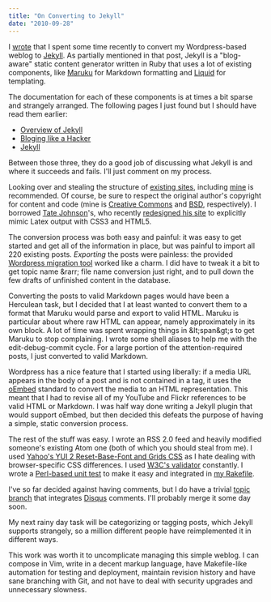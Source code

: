 ```yaml
---
title: "On Converting to Jekyll"
date: "2010-09-28"
---
```


I [wrote] that I spent some time recently to convert my Wordpress-based
weblog to [Jekyll]. As partially mentioned in that post, Jekyll is a
"blog-aware" static content generator written in Ruby that uses a
lot of existing components, like [Maruku] for Markdown formatting and
[Liquid] for templating.

[wrote]: http://ericgar.com/2010/09/26/redesigned-ericgar-com/
[Jekyll]: http://github.com/mojombo/jekyll
[Maruku]: http://github.com/nex3/maruku
[Liquid]: http://www.liquidmarkup.org/
[Markdown]: http://daringfireball.net/projects/markdown/

The documentation for each of these components is at times a bit
sparse and strangely arranged. The following pages I just found but
I should have read them earlier:

* [Overview of Jekyll]
* [Bloging like a Hacker]
* [Jekyll]

[Overview of Jekyll]: http://www.oiledmachine.com/posts/2008/12/27/overview-of-jekyll--a-static-site-generator-written-in-ruby.html 
[Bloging like a Hacker]: http://tom.preston-werner.com/2008/11/17/blogging-like-a-hacker.html
[Jekyll]: http://henrik.nyh.se/2009/04/jekyll

Between those three, they do a good job of discussing what Jekyll is
and where it succeeds and fails. I'll just comment on my process.

Looking over and stealing the structure of [existing sites], including
[mine] is recommended. Of course, be sure to respect the original
author's copyright for content and code (mine is [Creative Commons]
and [BSD], respectively). I borrowed [Tate Johnson]'s, who recently
[redesigned his site][redesigned] to explicitly mimic Latex output
with CSS3 and HTML5.

[existing sites]: http://github.com/mojombo/jekyll/wiki/Sites
[mine]: http://github.com/minusnine/ericgar.com
[Creative Commons]: http://creativecommons.org/licenses/by-nc-sa/3.0/
[BSD]: http://www.opensource.org/licenses/bsd-license.php
[Tate Johnson]: http://tatey.com/
[redesigned]: http://tatey.com/2010/09/24/a-latex-default-formatting-inspired-design/

The conversion process was both easy and painful: it was easy to get
started and get all of the information in place, but was painful to
import all 220 existing posts. *Exporting* the posts were painless:
the provided [Wordpress migration tool] worked like a charm. I did
have to tweak it a bit to get topic name &amp;rarr; file name conversion
just right, and to pull down the few drafts of unfinished content in
the database.

[Wordpress migration tool]: http://github.com/mojombo/jekyll/wiki/Blog-Migrations

Converting the posts to valid Markdown pages would have been a
Herculean task, but I decided that I at least wanted to convert them
to a format that Maruku would parse and export to valid HTML. Maruku
is particular about where raw HTML can appear, namely approximately
in its own block. A lot of time was spent wrapping things in
&amp;lt;span&amp;gt;s to get Maruku to stop complaining. I wrote some shell
aliases to help me with the edit-debug-commit cycle. For a large
portion of the attention-required posts, I just converted to valid
Markdown.

Wordpress has a nice feature that I started using liberally: if a
media URL appears in the body of a post and is not contained in a tag,
it uses the [oEmbed] standard to convert the media to an HTML
representation. This meant that I had to revise all of my YouTube
and Flickr references to be valid HTML or Markdown. I was half way done
writing a Jekyll plugin that would support oEmbed, but then decided
this defeats the purpose of having a simple, static conversion process.

[oEmbed]: http://www.oembed.com/

The rest of the stuff was easy. I wrote an RSS 2.0 feed and heavily
modified someone's existing Atom one (both of which you should steal
from me). I used [Yahoo's YUI 2 Reset-Base-Font and Grids CSS][css]
as I hate dealing with browser-specific CSS differences. I used
[W3C's validator][validator] constantly. I wrote a [Perl-based unit test][unit]
to make it easy and integrated in [my Rakefile].

[css]: http://developer.yahoo.com/yui/base/
[validator]: http://validator.w3.org/unicorn/
[unit]: http://github.com/minusnine/ericgar.com/blob/master/_t/validate.t
[my Rakefile]: http://github.com/minusnine/ericgar.com/blob/master/Rakefile

I've so far decided against having comments, but I do have a trivial
[topic branch] that integrates [Disqus] comments. I'll probably merge
it some day soon.

[topic branch]: http://github.com/minusnine/ericgar.com/tree/topic%2Fcomments
[Disqus]: http://disqus.com/

My next rainy day task will be categorizing or tagging posts,
which Jekyll supports strangely, so a million different people have
reimplemented it in different ways.

This work was worth it to uncomplicate managing this simple
weblog. I can compose in Vim, write in a decent markup language,
have Makefile-like automation for testing and deployment, maintain
revision history and have sane branching with Git, and not have to
deal with security upgrades and unnecessary slowness.
